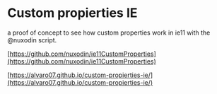 # Custom propierties IE

a proof of concept to see how custom properties work in ie11 with the @nuxodin script.

[https://github.com/nuxodin/ie11CustomProperties](https://github.com/nuxodin/ie11CustomProperties)

[https://alvaro07.github.io/custom-propierties-ie/](https://alvaro07.github.io/custom-propierties-ie/)